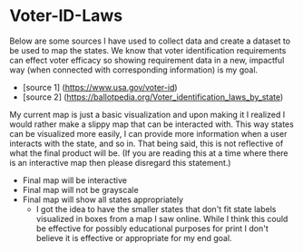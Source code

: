 # Voter-ID-Laws

Below are some sources I have used to collect data and create a dataset to be used to map the states. We know that 
voter identification requirements can effect voter efficacy so showing requirement data in a new, impactful way (when connected with corresponding information) is my goal.

* [source 1] (https://www.usa.gov/voter-id)
* [source 2] (https://ballotpedia.org/Voter_identification_laws_by_state)

My current map is just a basic visualization and upon making it I realized I would rather make a slippy map that can be interacted with. This way states can be visualized more easily, I can provide more information when a user interacts with the state, and so in. That being said, this is not reflective of what the final product will be. (If you are reading this at a time where there is an interactive map then please disregard this statement.)

* Final map will be interactive 
* Final map will not be grayscale 
* Final map will show all states appropriately 
    * I got the idea to have the smaller states that don't fit state labels visualized in boxes from a map I saw online. While I think this could be effective for possibly educational purposes for print I don't believe it is effective or appropriate for my end goal.
